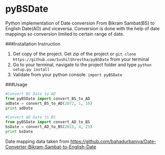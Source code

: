 # pyBSDate
Python implementation of Date conversion From Bikram Sambat(BS) to English Date(AD) and viceversa.
Conversion is done with the help of date mappings so conversion limited to certain range of date.

###Installation Instruction
1. Get copy of the project. Get zip of the project or ```git clone https://github.com/SushilShrestha/pyBSDate```  from your terminal
2. Go to your terminal, navigate to the project folder and type
```python setup.py install```
3. Validate from your python console.
```import pyBSDate```

###Usage
```python
#Convert BS Date to AD
from pyBSDate import convert_BS_to_AD
adDate = convert_BS_to_AD(2072, 1, 10)
print adDate

#Convert AD Date to BS
from pyBSDate import convert_AD_to_BS
bsDate = convert_AD_to_BS(2015, 4, 23)
print bsDate
```
Date mapping data taken from 
https://github.com/bahadurbaniya/Date-Converter-Bikram-Sambat-to-English-Date
